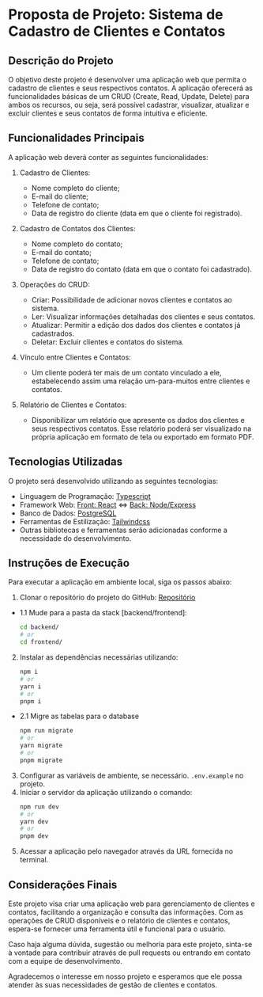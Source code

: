 # Proposta de Projeto: Sistema de Cadastro de Clientes e Contatos

## Descrição do Projeto

O objetivo deste projeto é desenvolver uma aplicação web que permita o cadastro de clientes e seus respectivos contatos. A aplicação oferecerá as funcionalidades básicas de um CRUD (Create, Read, Update, Delete) para ambos os recursos, ou seja, será possível cadastrar, visualizar, atualizar e excluir clientes e seus contatos de forma intuitiva e eficiente.

## Funcionalidades Principais

A aplicação web deverá conter as seguintes funcionalidades:

1. Cadastro de Clientes:
   - Nome completo do cliente;
   - E-mail do cliente;
   - Telefone de contato;
   - Data de registro do cliente (data em que o cliente foi registrado).

2. Cadastro de Contatos dos Clientes:
   - Nome completo do contato;
   - E-mail do contato;
   - Telefone de contato;
   - Data de registro do contato (data em que o contato foi cadastrado).

3. Operações do CRUD:
   - Criar: Possibilidade de adicionar novos clientes e contatos ao sistema.
   - Ler: Visualizar informações detalhadas dos clientes e seus contatos.
   - Atualizar: Permitir a edição dos dados dos clientes e contatos já cadastrados.
   - Deletar: Excluir clientes e contatos do sistema.

4. Vínculo entre Clientes e Contatos:
   - Um cliente poderá ter mais de um contato vinculado a ele, estabelecendo assim uma relação um-para-muitos entre clientes e contatos.

5. Relatório de Clientes e Contatos:
   - Disponibilizar um relatório que apresente os dados dos clientes e seus respectivos contatos. Esse relatório poderá ser visualizado na própria aplicação em formato de tela ou exportado em formato PDF.

## Tecnologias Utilizadas

O projeto será desenvolvido utilizando as seguintes tecnologias:

- Linguagem de Programação: [Typescript](https://www.typescriptlang.org/)
- Framework Web: [Front: React](https://react.dev/) <=> [Back: Node/Express](https://expressjs.com/pt-br/)
- Banco de Dados: [PostgreSQL](https://www.postgresql.org/)
- Ferramentas de Estilização: [Tailwindcss](https://tailwindcss.com/)
- Outras bibliotecas e ferramentas serão adicionadas conforme a necessidade do desenvolvimento.

## Instruções de Execução

Para executar a aplicação em ambiente local, siga os passos abaixo:

1. Clonar o repositório do projeto do GitHub: [Repositório](https://github.com/mk-nascimento/fullstack-challenge)
  - 1.1 Mude para a pasta da stack [backend/frontend]:
      ```bash
      cd backend/
      # or 
      cd frontend/
      ```
2. Instalar as dependências necessárias utilizando:
    ```bash 
    npm i
    # or
    yarn i
    # or
    pnpm i
    ```
  - 2.1 Migre as tabelas para o database
    ```bash
    npm run migrate
    # or
    yarn migrate
    # or
    pnpm migrate
    ```
3. Configurar as variáveis de ambiente, se necessário. ```.env.example``` no projeto.
4. Iniciar o servidor da aplicação utilizando o comando:
    ```bash
    npm run dev
    # or
    yarn dev
    # or
    pnpm dev
    ```
5. Acessar a aplicação pelo navegador através da URL fornecida no terminal.

## Considerações Finais

Este projeto visa criar uma aplicação web para gerenciamento de clientes e contatos, facilitando a organização e consulta das informações. Com as operações de CRUD disponíveis e o relatório de clientes e contatos, espera-se fornecer uma ferramenta útil e funcional para o usuário.

Caso haja alguma dúvida, sugestão ou melhoria para este projeto, sinta-se à vontade para contribuir através de pull requests ou entrando em contato com a equipe de desenvolvimento.

Agradecemos o interesse em nosso projeto e esperamos que ele possa atender às suas necessidades de gestão de clientes e contatos.
